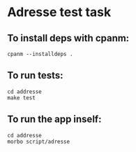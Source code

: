 # Adresse test task

## To install deps with cpanm:

	cpanm --installdeps . 

## To run tests:

	cd addresse
	make test

## To run the app inself:

	cd addresse
	morbo script/adresse
